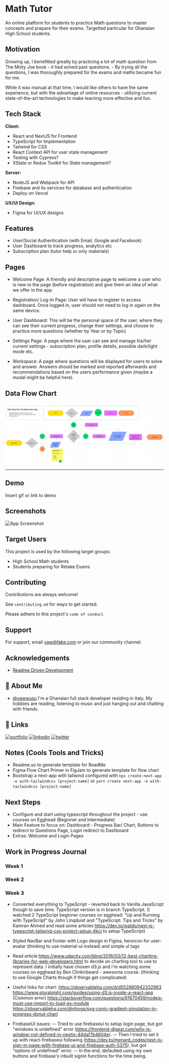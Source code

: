 <!-- ![Logo](https://dev-to-uploads.s3.amazonaws.com/uploads/articles/th5xamgrr6se0x5ro4g6.png) -->

# Math Tutor

An online platform for students to practice Math questions to master concepts and prepare for their exams. Targetted particular for Ghanaian High School students.

## Motivation

Growing up, I benefitted greatly by practicing a lot of math question from The Misty Joe book - it had solved past questions. - By trying all the questions, I was thoroughly prepared for the exams and maths became fun for me.

While it was manual at that time, I would like others to have the same experience, but with the advantage of online resources - utilizing current state-of-the-art technologies to make learning more effective and fun.

## Tech Stack

**Client:**

- React and NextJS for Frontend
- TypeScript for Implementation
- Tailwind for CSS
- React Context API for user state management
- Testing with Cypress?
- XState or Redux Toolkit for State management?

**Server:**

- NodeJS and Webpack for API
- Firebase and its services for database and authentication
- Deploy on Vercel

**UX/UI Design:**

- Figma for UI/UX designs

## Features

- User/Social Authentication (with Email, Google and Facebook)
- User Dashboard to track progress, analytics etc
- Subscription plan (tutor help or only materials)

## Pages

- Welcome Page: A friendly and descriptive page to welcome a user who is new to the page (before registration) and give them an idea of what we offer in the app.

- Registration/ Log-In Page: User will have to register to access dashboard. Once logged in, user should not need to log in again on the same device.

- User Dashboard: This will be the personal space of the user, where they can see their current progress, change their settings, and choose to practice more questions (whether by Year or by Topic)

- Settings Page: A page where the user can see and manage his/her current settings - subscription plan, profile details, possible dark/light mode etc.

- Workspace: A page where questions will be displayed for users to solve and answer. Answers should be marked and reported afterwards and recommendations based on the users performance given (maybe a modal might be helpful here).

## Data Flow Chart

![Flow Chart](https://github.com/yawwusu/MathTutor/blob/master/FlowChart.png?raw=true)

---

## Demo

Insert gif or link to demo

## Screenshots

![App Screenshot](https://github.com/[username]/[reponame]/blob/[branch]/image.jpg?raw=true)

## Target Users

This project is used by the following target groups:

- High School Math students
- Students preparing for Retake Exams

## Contributing

Contributions are always welcome!

See `contributing.md` for ways to get started.

Please adhere to this project's `code of conduct`.

## Support

For support, email yaw@fake.com or join our community channel.

## Acknowledgements

- [Readme Driven Development](https://tom.preston-werner.com/2010/08/23/readme-driven-development.html)

## 🚀 About Me

- [@yawwusu](https://www.github.com/yawwusu)
  I'm a Ghanaian full stack developer residing in Italy. My hobbies are reading, listening to music and just hanging out and chatting with friends.

## 🔗 Links

[![portfolio](https://img.shields.io/badge/my_portfolio-000?style=for-the-badge&logo=ko-fi&logoColor=white)](https://yaw-blog.vercel.app/)
[![linkedin](https://img.shields.io/badge/linkedin-0A66C2?style=for-the-badge&logo=linkedin&logoColor=white)](https://www.linkedin.com/)
[![twitter](https://img.shields.io/badge/twitter-1DA1F2?style=for-the-badge&logo=twitter&logoColor=white)](https://twitter.com/)

## Notes (Cools Tools and Tricks)

- Readme.so to generate template for ReadMe
- Figma Flow Chart Primer in FigJam to generate template for flow chart
- Bootstrap a next-app with tailwind configured with `npx create-next-app -e with-tailwindcss [project-name]` or `yarn create next-app -e with-tailwindcss [project-name]`

## Next Steps

- Configure and start using typescript throughout the project - use courses on Egghead (Beginner and Intermediate)
- Main Feature to focus on: Dashboard - Progress Bar/ Chart, Buttons to redirect to Questions Page, Login redirect to Dashboard
- Extras: Welcome and Login Pages

## Work in Progress Journal

### Week 1

### Week 2

### Week 3

- Converted everything to TypeScript - reverted back to Vanilla JavaScript though to save time. TypeScript version is in branch TypeScript. (I watched 2 TypeScript beginner courses on egghead: "Up and Running with TypeScript" by John Linqduist and "TypeScript: Tips and Tricks" by Kamran Ahmed and read some articles https://dev.to/waldo/next-js-typescript-tailwind-css-project-setup-4kcj to setup TypeScript)

- Styled NavBar and Footer with Logo design in Figma, heroicon for user-avatar (thinking to use material-ui instead) and simple ul tags

- Read article https://www.udacity.com/blog/2016/03/12-best-charting-libraries-for-web-developers.html to decide on charting tool to use to represent data. I initially have chosen d3.js and i'm watching some courses on egghead by Ben Clinkinbeard - awesome course. (thinking to use Google Charts though if things get complicated)

- Useful links for chart:
  https://observablehq.com/d/d552880942332983
  https://www.pluralsight.com/guides/using-d3.js-inside-a-react-app
  (Common error) https://stackoverflow.com/questions/61670459/nodejs-must-use-import-to-load-es-module
  https://observablehq.com/@nhogs/svg-conic-gradient-simulation-in-progress-donut-chart

- FirebaseUI issues:
  -- Tried to use firebaseui to setup login page, but got "windows is undefined" error (https://frontend-digest.com/why-is-window-not-defined-in-nextjs-44daf7b4604e).
  -- Then I tried to set it up with react-firebaseui following (https://dev.to/menard_codes/next-js-sign-in-page-with-firebase-ui-and-firebase-auth-5375), but got "options of undefined" error.
  -- In the end, defaulted using my own buttons and firebase's inbuilt signin functions for the time being.
